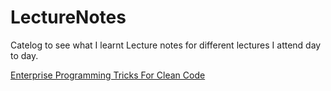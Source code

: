 # LectureNotes

Catelog to see what I learnt
Lecture notes for different lectures I attend day to day.

[Enterprise Programming Tricks For Clean Code](enterprise_programming_tricks_for_clean_code.md)
